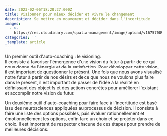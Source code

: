 ```yaml
---
date: 2023-02-06T18:20:27.000Z
title: Visionner pour mieux décider et vivre le changement
description: Se mettre en mouvement et décider dans l'incertitude
images:
  - >-
    https://res.cloudinary.com/qualia-management/image/upload/v1675708918/tdf/VIE_changement_conduite_-_Page_1_nh3uzu.png
categories: ''
_template: article
---
```


Un premier outil d'auto-coaching : le visioning.   
Il consiste à favoriser l'émergence d'une vision du futur à partir de ce qui nous donne de l'énergie et de la satisfaction. Pour développer cette vision, il est important de questionner le présent. Une fois que nous avons visualisé notre futur à partir de nos désirs et de ce que nous ne voulons plus faire dans le présent, il est important de passer de l'idée à la réalité en définissant des objectifs et des actions concrètes pour améliorer l'existant et accomplir notre vision du futur.

Un deuxième outil d'auto-coaching pour faire face à l'incertitude est basé issu des neurosciences appliquées au processus de décision. Il consiste à faire une liste des options possibles, puis évaluer rationnellement et émotionnellement les options, enfin faire un choix et se projeter dans ce choix. Il est important de respecter chacune de ces étapes pour prendre de meilleures décisions.
